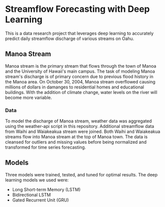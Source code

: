 # Streamflow Forecasting with Deep Learning

This is a data research project that leverages deep learning to accurately predict daily streamflow discharge of various streams on Oahu.

## Manoa Stream

Manoa stream is the primary stream that flows through the town of Manoa and the University of Hawaii's main campus. The task of modeling Manoa stream's discharge is of primary concern due to previous flood history in the Manoa area. On October 30, 2004, Manoa stream overflowed causing millions of dollars in damanges to residential homes and educational buildings. With the addition of climate change, water levels on the river will become more variable. 

### Data 

To model the discharge of Manoa stream, weather data was aggregated using the weather-api script in this repository. Additional streamflow data from Waihi and Waiakeakua stream were joined. Both Waihi and Waiakeakua streams flow into Manoa stream at the top of Manoa town. The data is cleansed for outliers and missing values before being normalized and transformed for time series forecasting. 

## Models
Three models were trained, tested, and tuned for optimal results. The deep learning models we used were:
- Long Short-term Memory (LSTM)
- Bidirectional LSTM
- Gated Recurrent Unit (GRU)
